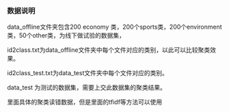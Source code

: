 ﻿###   数据说明

data_offline文件夹包含200 economy 类，200个sports类，200个environment类，50个other类，为线下做试验的数据集，

id2class.txt为data_offline文件夹中每个文件对应的类别，以此可以比较聚类效果。

id2class_test.txt为data_test文件夹中每个文件对应的类别。

data_test 为测试的数据集，需要上交此数据集的聚类结果。

里面具体的聚类读错数据，但是里面的tfidf等方法可以使用

